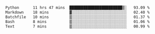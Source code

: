 <!--START_SECTION:waka-->

```txt
Python      11 hrs 47 mins  ███████████████████████▒░   93.09 %
Markdown    18 mins         ▓░░░░░░░░░░░░░░░░░░░░░░░░   02.40 %
Batchfile   10 mins         ▒░░░░░░░░░░░░░░░░░░░░░░░░   01.37 %
Bash        8 mins          ▒░░░░░░░░░░░░░░░░░░░░░░░░   01.06 %
Text        7 mins          ▒░░░░░░░░░░░░░░░░░░░░░░░░   00.99 %
```

<!--END_SECTION:waka-->
